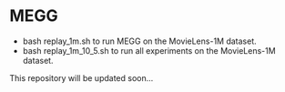 # MEGG
- bash replay_1m.sh to run MEGG on the MovieLens-1M dataset.
- bash replay_1m_10_5.sh to run all experiments on the MovieLens-1M dataset.

This repository will be updated soon...
